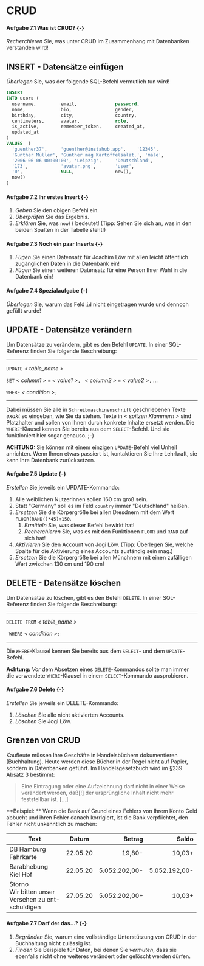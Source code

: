 # CRUD

#### Aufgabe 7.1 Was ist CRUD? {-}

_Recherchieren_ Sie, was unter CRUD im Zusammenhang mit Datenbanken verstanden wird!

## INSERT - Datensätze einfügen

_Überlegen_ Sie, was der folgende SQL-Befehl vermutlich tun wird!

```sql
INSERT
INTO users (
  username, 		email,		 		password, 
  name,				bio, 				gender,
  birthday,    		city, 	   			country, 
  centimeters, 		avatar,    			role, 
  is_active,   		remember_token,		created_at, 
  updated_at
) 
VALUES	(
  'guenther37',     'guenther@instahub.app',	'12345',
  'Günther Müller',	'Günther mag Kartoffelsalat.', 'male',
  '2006-06-06 00:00:00', 'Leipzig',		'Deutschland',
  '173',			'avatar.png',		'user',
  '0',	    		NULL,	    		now(), 
  now()
)
```

#### Aufgabe 7.2 Ihr erstes Insert {-}

1. _Geben_ Sie den obigen Befehl ein.
2. _Überprüfen_ Sie das Ergebnis.
3. _Erklären_ Sie, was `now()` bedeutet! (Tipp: Sehen Sie sich an, was in den beiden Spalten in der Tabelle steht!)

#### Aufgabe 7.3 Noch ein paar Inserts {-}

1. _Fügen_ Sie einen Datensatz für Joachim Löw mit allen leicht öffentlich zugänglichen Daten in die Datenbank ein!
2. _Fügen_ Sie einen weiteren Datensatz für eine Person Ihrer Wahl in die Datenbank ein!

#### Aufgabe 7.4 Spezialaufgabe {-}

_Überlegen_ Sie, warum das Feld `id` nicht eingetragen wurde und dennoch gefüllt wurde!

## UPDATE - Datensätze verändern

Um Datensätze zu verändern, gibt es den Befehl `UPDATE`. In einer SQL-Referenz finden Sie folgende Beschreibung:

----

``UPDATE``  *< table_name >*

``SET`` *< column1 >* `=` *< value1 >*`, ` *< column2 >* `=` *< value2 >*`,` *...*

`WHERE` *< condition >*`; `

-----

Dabei müssen Sie alle in `Schreibmaschinenschrift` geschriebenen Texte *exakt* so eingeben, wie Sie da stehen. Texte in *< spitzen Klammern >* sind Platzhalter und sollen von Ihnen durch konkrete Inhalte ersetzt werden. Die `WHERE`-Klausel kennen Sie bereits aus dem `SELECT`-Befehl. Und sie funktioniert hier sogar genauso. ;-)

**ACHTUNG:** Sie können mit einem einzigen `UPDATE`-Befehl viel Unheil anrichten. Wenn Ihnen etwas passiert ist, kontaktieren Sie Ihre Lehrkraft, sie kann Ihre Datenbank zurücksetzen.

#### Aufgabe 7.5 Update {-}

_Erstellen_ Sie jeweils ein UPDATE-Kommando:

1. Alle weiblichen Nutzerinnen sollen 160&nbsp;cm groß sein.
2. Statt "Germany" soll es im Feld `country` immer "Deutschland" heißen.
3. _Ersetzen_ Sie die Körpergröße bei allen Dresdnern mit dem Wert `FLOOR(RAND()*45)+150`.
   1. _Ermitteln_ Sie, was dieser Befehl bewirkt hat!
   2. _Recherchieren_ Sie, was es mit den Funktionen `FLOOR` und  `RAND` auf sich hat!
4. _Aktivieren_ Sie den Account von Jogi Löw. (Tipp: Überlegen Sie, welche Spalte für die Aktivierung eines Accounts zuständig sein mag.)
5. _Ersetzen_ Sie die Körpergröße bei allen Münchnern mit einen zufälligen Wert zwischen 130&nbsp;cm und 190&nbsp;cm!

## DELETE - Datensätze löschen

Um Datensätze zu löschen, gibt es den Befehl `DELETE`. In einer SQL-Referenz finden Sie folgende Beschreibung:

------

``DELETE FROM``  *< table_name >*

`` WHERE`` *< condition >*`; `

------

Die `WHERE`-Klausel kennen Sie bereits aus dem `SELECT`- und dem `UPDATE`-Befehl. 

**Achtung:** _Vor_ dem Absetzen eines `DELETE`-Kommandos sollte man immer die verwendete `WHERE`-Klausel in einem `SELECT`-Kommando ausprobieren.

#### Aufgabe 7.6 Delete {-}

_Erstellen_ Sie jeweils ein DELETE-Kommando:

1. _Löschen_ Sie alle nicht aktivierten Accounts.
2. _Löschen_ Sie Jogi Löw.

## Grenzen von CRUD

Kaufleute müssen Ihre Geschäfte in Handelsbüchern dokumentieren (Buchhaltung). Heute werden diese Bücher in der Regel nicht auf Papier, sondern in Datenbanken geführt. Im Handelsgesetzbuch wird im §239 Absatz 3 bestimmt:

> Eine Eintragung oder eine Aufzeichnung darf nicht in einer Weise 
> verändert werden, daß[!] der ursprüngliche Inhalt nicht mehr feststellbar 
> ist. [...]

**Beispiel: ** Wenn die Bank auf Grund eines Fehlers von Ihrem Konto Geld abbucht und ihren Fehler danach korrigiert, ist die Bank verpflichtet, den Fehler nicht unkenntlich zu machen:

| Text                                                | Datum      | Betrag         | Saldo          |
| --------------------------------------------------- | ---------- | --------------: | --------------: |
| DB Hamburg <br />Fahrkarte | 22.05.20 | 19,80- | 10,03+ |
| Barabhebung<br />Kiel Hbf         | 22.05.20 | 5.052.202,00- | 5.052.192,00- |
| Storno <br />Wir bitten unser <br />Versehen zu ent-<br />schuldigen | 27.05.20 | 5.052.202,00+  | 10,03+        |

#### Aufgabe 7.7 Darf der das...? {-}
1. _Begründen_ Sie, warum eine vollständige Unterstützung von CRUD in der Buchhaltung nicht zulässig ist.
2. _Finden_ Sie Beispiele für Daten, bei denen Sie _vermuten_, dass sie ebenfalls nicht ohne weiteres verändert oder gelöscht werden dürfen.
